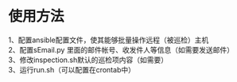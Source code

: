 # 使用方法
1、配置ansible配置文件，使其能够批量操作远程（被巡检）主机<br>
2、配置sEmail.py 里面的邮件帐号、收发件人等信息（如需要发送邮件）<br>
3、修改inspection.sh默认的巡检项内容（如需要）<br>
3、运行run.sh（可以配置在crontab中）<br>
